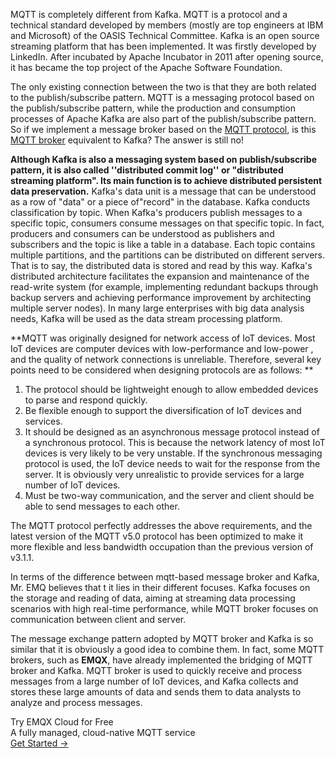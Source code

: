 MQTT is completely different from Kafka. MQTT is a protocol and a technical standard developed by members (mostly are top engineers at IBM and Microsoft) of the OASIS Technical Committee. Kafka is an open source streaming platform that has been implemented. It was firstly developed by LinkedIn. After incubated by Apache Incubator in 2011 after opening source, it has became the top project of the Apache Software Foundation.

The only existing connection between the two is that they are both related to the publish/subscribe pattern. MQTT is a messaging protocol based on the publish/subscribe pattern, while the production and consumption processes of Apache Kafka are also part of the publish/subscribe pattern. So if we implement a message broker based on the [MQTT protocol](https://www.emqx.com/en/mqtt), is this [MQTT broker](https://www.emqx.io) equivalent to Kafka? The answer is still no!

**Although Kafka is also a messaging system based on publish/subscribe pattern, it is also called ''distributed commit log'' or "distributed streaming platform". Its main function is to achieve distributed persistent data preservation.** Kafka's data unit is a message that can be understood as a row of "data" or a piece of"record" in the database. Kafka conducts classification by topic. When Kafka's producers publish messages to a specific topic,  consumers consume messages on that specific topic. In fact, producers and consumers can be understood as publishers and subscribers and the topic is like a table in a database. Each topic contains multiple partitions, and the partitions can be distributed on different servers. That is to say, the distributed data is stored and read by this way. Kafka's distributed architecture facilitates the expansion and maintenance of the read-write system (for example, implementing redundant backups through backup servers and achieving performance  improvement by architecting multiple server nodes). In many large enterprises with big data analysis needs, Kafka will be used as the data stream processing platform.

**MQTT was originally designed for network access of IoT devices. Most IoT devices are computer devices with low-performance and low-power , and the quality of network connections is unreliable. Therefore, several key points need to be considered when designing protocols are as follows: **

1. The protocol should be lightweight enough to allow embedded devices to parse and respond quickly.
2. Be flexible enough to support the diversification of IoT devices and services.
3. It should be designed as an asynchronous message protocol instead of a synchronous protocol. This is because the network latency of most IoT devices is very likely to be very unstable. If  the synchronous messaging protocol is used, the IoT device needs to wait for the response from the server.  It is obviously very unrealistic to provide services for a large number of IoT devices.
4. Must be two-way communication, and the server and client should be able to send messages to each other.

The MQTT protocol perfectly addresses the above requirements, and the latest version of the MQTT v5.0 protocol has been optimized to make it more flexible and less bandwidth occupation than the previous version of v3.1.1.

In terms of the difference between mqtt-based message broker and Kafka,  Mr. EMQ believes that t it lies in their different focuses. Kafka focuses on the storage and reading of data, aiming at streaming data processing scenarios with high real-time performance, while MQTT broker focuses on communication between client and server.

The message exchange pattern adopted by MQTT broker and Kafka is so similar that it is obviously a good idea to combine them. In fact, some MQTT brokers, such as **EMQX**, have already implemented the bridging of MQTT broker and Kafka. MQTT broker is used to quickly receive and process messages from a large number of  IoT devices, and Kafka collects and stores these large amounts of data and sends them to data analysts to analyze and process messages.


<section class="promotion">
    <div>
        Try EMQX Cloud for Free
        <div class="is-size-14 is-text-normal has-text-weight-normal">A fully managed, cloud-native MQTT service</div>
    </div>
    <a href="https://www.emqx.com/en/signup?continue=https://cloud-intl.emqx.com/console/deployments/0?oper=new" class="button is-gradient px-5">Get Started →</a >
</section>
